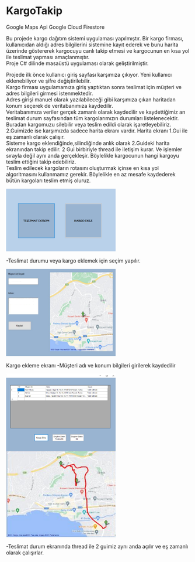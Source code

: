 # KargoTakip
Google Maps Api
Google Cloud Firestore

Bu projede kargo dağıtım sistemi uygulaması yapılmıştır. Bir kargo firması, kullanıcıdan aldığı adres bilgilerini sistemine kayıt ederek ve bunu harita üzerinde göstererek kargocuyu canlı takip etmesi ve kargocunun en kısa yol ile teslimat yapması amaçlanmıştır. \
Proje C# dilinde masaüstü uygulaması olarak geliştirilmiştir.

Projede ilk önce kullanıcı giriş sayfası karşımıza çıkıyor. Yeni kullanıcı eklenebiliyor ve şifre değiştirilebilir. \
Kargo firması uygulamamıza giriş yaptıktan sonra teslimat için müşteri ve adres bilgileri girmesi istenmektedir. \
Adres girişi manuel olarak yazılabileceği gibi karşımıza çıkan haritadan konum seçerek de veritabanımıza kaydedilir. \
Veritabanımıza veriler gerçek zamanlı olarak kaydedilir ve kaydettiğimiz an teslimat durum sayfasından tüm kargolarımızın durumları listelenecektir. \
Buradan kargomuzu silebilir veya teslim edildi olarak işaretleyebiliriz. \
2.Guimizde ise karşımızda sadece harita ekranı vardır. Harita ekranı 1.Gui ile eş zamanlı olarak çalışır. \
Sisteme kargo eklendiğinde,silindiğinde anlık olarak 2.Guideki harita ekranından takip edilir. 2 Gui birbiriyle thread ile iletişim kurar. Ve işlemler sırayla değil aynı anda gerçekleşir. Böylelikle kargocunun hangi kargoyu teslim ettiğini takip edebiliriz. \
Teslim edilecek kargoların rotasını oluşturmak içinse en kısa yol algoritmasını kullanmamız gerekir. Böylelikle en az mesafe kaydederek bütün kargoları teslim etmiş oluruz.



<img
  src="/images/3.png"
  alt="Alt text"
  title="Optional title"
  style="display: inline-block; margin: 0 auto;  width: 300px">
  
  -Teslimat durumu veya kargo eklemek için seçim yapılır.
  
  <img
  src="/images/1.png"
  alt="Alt text"
  title="Optional title"
  style="display: inline-block; margin: 0 auto;  width: 300px">
  
  Kargo ekleme ekranı
  -Müşteri adı ve konum bilgileri girilerek kaydedilir
  
  
  <img
  src="/images/2.png"
  alt="Alt text"
  title="Optional title"
  style="display: inline-block; margin: 0 auto;  width: 300px">
  
  -Teslimat durum ekranında thread ile 2 guimiz aynı anda açılır ve eş zamanlı olarak çalışırlar.
  
